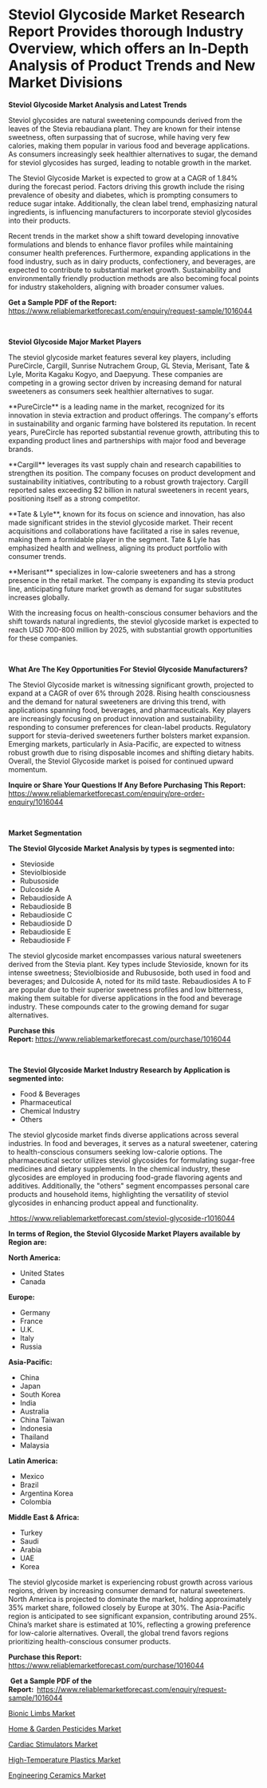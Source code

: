 <p><h1>Steviol Glycoside Market Research Report Provides thorough Industry Overview, which offers an In-Depth Analysis of Product Trends and New Market Divisions</h1></p><p><strong>Steviol Glycoside Market Analysis and Latest Trends</strong></p>
<p><p>Steviol glycosides are natural sweetening compounds derived from the leaves of the Stevia rebaudiana plant. They are known for their intense sweetness, often surpassing that of sucrose, while having very few calories, making them popular in various food and beverage applications. As consumers increasingly seek healthier alternatives to sugar, the demand for steviol glycosides has surged, leading to notable growth in the market.</p><p>The Steviol Glycoside Market is expected to grow at a CAGR of 1.84% during the forecast period. Factors driving this growth include the rising prevalence of obesity and diabetes, which is prompting consumers to reduce sugar intake. Additionally, the clean label trend, emphasizing natural ingredients, is influencing manufacturers to incorporate steviol glycosides into their products.</p><p>Recent trends in the market show a shift toward developing innovative formulations and blends to enhance flavor profiles while maintaining consumer health preferences. Furthermore, expanding applications in the food industry, such as in dairy products, confectionery, and beverages, are expected to contribute to substantial market growth. Sustainability and environmentally friendly production methods are also becoming focal points for industry stakeholders, aligning with broader consumer values.</p></p>
<p><strong>Get a Sample PDF of the Report:&nbsp;</strong> <a href="https://www.reliablemarketforecast.com/enquiry/request-sample/1016044?utm_campaign=1170&utm_medium=2&utm_source=Github&utm_content=ia&utm_term=06112024&utm_id=steviol-glycoside">https://www.reliablemarketforecast.com/enquiry/request-sample/1016044</a></p>
<p>&nbsp;</p>
<p><strong>Steviol Glycoside Major Market Players</strong></p>
<p><p>The steviol glycoside market features several key players, including PureCircle, Cargill, Sunrise Nutrachem Group, GL Stevia, Merisant, Tate & Lyle, Morita Kagaku Kogyo, and Daepyung. These companies are competing in a growing sector driven by increasing demand for natural sweeteners as consumers seek healthier alternatives to sugar.</p><p>**PureCircle** is a leading name in the market, recognized for its innovation in stevia extraction and product offerings. The company's efforts in sustainability and organic farming have bolstered its reputation. In recent years, PureCircle has reported substantial revenue growth, attributing this to expanding product lines and partnerships with major food and beverage brands.</p><p>**Cargill** leverages its vast supply chain and research capabilities to strengthen its position. The company focuses on product development and sustainability initiatives, contributing to a robust growth trajectory. Cargill reported sales exceeding $2 billion in natural sweeteners in recent years, positioning itself as a strong competitor.</p><p>**Tate & Lyle**, known for its focus on science and innovation, has also made significant strides in the steviol glycoside market. Their recent acquisitions and collaborations have facilitated a rise in sales revenue, making them a formidable player in the segment. Tate & Lyle has emphasized health and wellness, aligning its product portfolio with consumer trends.</p><p>**Merisant** specializes in low-calorie sweeteners and has a strong presence in the retail market. The company is expanding its stevia product line, anticipating future market growth as demand for sugar substitutes increases globally. </p><p>With the increasing focus on health-conscious consumer behaviors and the shift towards natural ingredients, the steviol glycoside market is expected to reach USD 700-800 million by 2025, with substantial growth opportunities for these companies.</p></p>
<p>&nbsp;</p>
<p><strong>What Are The Key Opportunities For Steviol Glycoside Manufacturers?</strong></p>
<p><p>The Steviol Glycoside market is witnessing significant growth, projected to expand at a CAGR of over 6% through 2028. Rising health consciousness and the demand for natural sweeteners are driving this trend, with applications spanning food, beverages, and pharmaceuticals. Key players are increasingly focusing on product innovation and sustainability, responding to consumer preferences for clean-label products. Regulatory support for stevia-derived sweeteners further bolsters market expansion. Emerging markets, particularly in Asia-Pacific, are expected to witness robust growth due to rising disposable incomes and shifting dietary habits. Overall, the Steviol Glycoside market is poised for continued upward momentum.</p></p>
<p><strong>Inquire or Share Your Questions If Any Before Purchasing This Report:</strong> <a href="https://www.reliablemarketforecast.com/enquiry/pre-order-enquiry/1016044?utm_campaign=1170&utm_medium=2&utm_source=Github&utm_content=ia&utm_term=06112024&utm_id=steviol-glycoside">https://www.reliablemarketforecast.com/enquiry/pre-order-enquiry/1016044</a></p>
<p>&nbsp;</p>
<p><strong>Market Segmentation</strong></p>
<p><strong>The Steviol Glycoside Market Analysis by types is segmented into:</strong></p>
<p><ul><li>Stevioside</li><li>Steviolbioside</li><li>Rubusoside</li><li>Dulcoside A</li><li>Rebaudioside A</li><li>Rebaudioside B</li><li>Rebaudioside C</li><li>Rebaudioside D</li><li>Rebaudioside E</li><li>Rebaudioside F</li></ul></p>
<p><p>The steviol glycoside market encompasses various natural sweeteners derived from the Stevia plant. Key types include Stevioside, known for its intense sweetness; Steviolbioside and Rubusoside, both used in food and beverages; and Dulcoside A, noted for its mild taste. Rebaudiosides A to F are popular due to their superior sweetness profiles and low bitterness, making them suitable for diverse applications in the food and beverage industry. These compounds cater to the growing demand for sugar alternatives.</p></p>
<p><strong>Purchase this Report:&nbsp;</strong><a href="https://www.reliablemarketforecast.com/purchase/1016044?utm_campaign=1170&utm_medium=2&utm_source=Github&utm_content=ia&utm_term=06112024&utm_id=steviol-glycoside">https://www.reliablemarketforecast.com/purchase/1016044</a></p>
<p>&nbsp;</p>
<p><strong>The Steviol Glycoside Market Industry Research by Application is segmented into:</strong></p>
<p><ul><li>Food & Beverages</li><li>Pharmaceutical</li><li>Chemical Industry</li><li>Others</li></ul></p>
<p><p>The steviol glycoside market finds diverse applications across several industries. In food and beverages, it serves as a natural sweetener, catering to health-conscious consumers seeking low-calorie options. The pharmaceutical sector utilizes steviol glycosides for formulating sugar-free medicines and dietary supplements. In the chemical industry, these glycosides are employed in producing food-grade flavoring agents and additives. Additionally, the "others" segment encompasses personal care products and household items, highlighting the versatility of steviol glycosides in enhancing product appeal and functionality.</p></p>
<p><a href="https://www.reliablemarketforecast.com/steviol-glycoside-r1016044?utm_campaign=1170&utm_medium=2&utm_source=Github&utm_content=ia&utm_term=06112024&utm_id=steviol-glycoside">&nbsp;https://www.reliablemarketforecast.com/steviol-glycoside-r1016044</a></p>
<p><strong>In terms of Region, the Steviol Glycoside Market Players available by Region are:</strong></p>
<p>
    <p> <strong> North America: </strong>
        <ul>
            <li>United States</li>
            <li>Canada</li>
        </ul>
        </p> 
    <p> <strong> Europe: </strong>
        <ul>
            <li>Germany</li>
            <li>France</li>
            <li>U.K.</li>
            <li>Italy</li>
            <li>Russia</li>
        </ul>
        </p> 
    <p> <strong> Asia-Pacific: </strong>
        <ul>
            <li>China</li>
            <li>Japan</li>
            <li>South Korea</li>
            <li>India</li>
            <li>Australia</li>
            <li>China Taiwan</li>
            <li>Indonesia</li>
            <li>Thailand</li>
            <li>Malaysia</li>
        </ul>
        </p> 
    <p> <strong> Latin America: </strong>
        <ul>
            <li>Mexico</li>
            <li>Brazil</li>
            <li>Argentina Korea</li>
            <li>Colombia</li>
        </ul>
        </p> 
    <p> <strong> Middle East & Africa: </strong>
        <ul>
            <li>Turkey</li>
            <li>Saudi</li>
            <li>Arabia</li>
            <li>UAE</li>
            <li>Korea</li>
        </ul>
    </p>
    </p>
<p><p>The steviol glycoside market is experiencing robust growth across various regions, driven by increasing consumer demand for natural sweeteners. North America is projected to dominate the market, holding approximately 35% market share, followed closely by Europe at 30%. The Asia-Pacific region is anticipated to see significant expansion, contributing around 25%. China’s market share is estimated at 10%, reflecting a growing preference for low-calorie alternatives. Overall, the global trend favors regions prioritizing health-conscious consumer products.</p></p>
<p><strong>Purchase this Report: </strong><a href="https://www.reliablemarketforecast.com/purchase/1016044?utm_campaign=1170&utm_medium=2&utm_source=Github&utm_content=ia&utm_term=06112024&utm_id=steviol-glycoside">https://www.reliablemarketforecast.com/purchase/1016044</a></p>
<p>&nbsp;<strong>Get a Sample PDF of the Report:&nbsp;&nbsp;</strong><a href="https://www.reliablemarketforecast.com/enquiry/request-sample/1016044?utm_campaign=1170&utm_medium=2&utm_source=Github&utm_content=ia&utm_term=06112024&utm_id=steviol-glycoside">https://www.reliablemarketforecast.com/enquiry/request-sample/1016044</a></p>
<p><strong></strong></p>
<p><p><a href="https://issuu.com/reportprime-2/docs/bionic-limbs-market-size-2030.pptx_dface37f8530e1?utm_campaign=1170&utm_medium=2&utm_source=Github&utm_content=ia&utm_term=06112024&utm_id=steviol-glycoside">Bionic Limbs Market</a></p><p><a href="https://www.linkedin.com/pulse/global-home-garden-pesticides-market-landscape-future-trends-nb3ue?utm_campaign=1170&utm_medium=2&utm_source=Github&utm_content=ia&utm_term=06112024&utm_id=steviol-glycoside">Home & Garden Pesticides Market</a></p><p><a href="https://issuu.com/reportprime-2/docs/cardiac-stimulators-market-size-203_9b8d132eb66cd8?utm_campaign=1170&utm_medium=2&utm_source=Github&utm_content=ia&utm_term=06112024&utm_id=steviol-glycoside">Cardiac Stimulators Market</a></p><p><a href="https://www.linkedin.com/pulse/opportunities-challenges-high-temperature-plastics-market-wdzje?utm_campaign=1170&utm_medium=2&utm_source=Github&utm_content=ia&utm_term=06112024&utm_id=steviol-glycoside">High-Temperature Plastics Market</a></p><p><a href="https://github.com/birroctaymonyj/Market-Research-Report-List-1/blob/main/engineering-ceramics-market.md?utm_campaign=1170&utm_medium=2&utm_source=Github&utm_content=ia&utm_term=06112024&utm_id=steviol-glycoside">Engineering Ceramics Market</a></p></p>